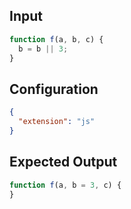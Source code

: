 
## Input
```javascript input
function f(a, b, c) {
  b = b || 3;
}
```

## Configuration
```json configuration
{
  "extension": "js"
}
```

## Expected Output
```javascript expected output
function f(a, b = 3, c) {
}
```
